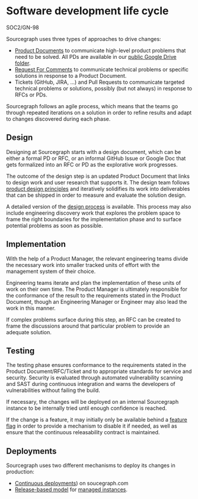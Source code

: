 # Software development life cycle

<span class="badge badge-note">SOC2/GN-98</span>

Sourcegraph uses three types of approaches to drive changes:

- [Product Documents](../product/process/product_documents.md) to communicate high-level product problems that need to be solved. All PDs are available in our [public Google Drive folder](https://drive.google.com/drive/folders/1UbuN9izpTj7ppJiduKI5tid8GEFuAiEx).
- [Request For Comments](../../../company-info-and-process/communication/rfcs/index.md) to communicate technical problems or specific solutions in response to a Product Document.
- Tickets (GitHub, JIRA, ...) and Pull Requests to communicate targeted technical problems or solutions, possibly (but not always) in response to RFCs or PDs. 

Sourcegraph follows an agile process, which means that the teams go through repeated iterations on a solution in order to refine results and adapt to changes discovered during each phase.

## Design

Designing at Sourcegraph starts with a design document, which can be either a formal PD or RFC, or an informal GitHub Issue or Google Doc that gets formalized into an RFC or PD as the explorative work progresses.

The outcome of the design step is an updated Product Document that links to design work and user research that supports it. The design team follows [product design principles](../product/design/index.md) and iteratively solidifies its work into deliverables that can be shipped in order to measure and evaluate the solution design.

A detailed version of the [design process](../product/design/design_process.md) is available. This process may also include engineering discovery work that explores the problem space to frame the right boundaries for the implementation phase and to surface potential problems as soon as possible.

## Implementation

With the help of a Product Manager, the relevant engineering teams divide the necessary work into smaller tracked units of effort with the management system of their choice.

Engineering teams iterate and plan the implementation of these units of work on their own time. The Product Manager is ultimately responsible for the conformance of the result to the requirements stated in the Product Document, though an Engineering Manager or Engineer may also lead the work in this manner.

If complex problems surface during this step, an RFC can be created to frame the discussions around that particular problem to provide an adequate solution.

## Testing

The testing phase ensures conformance to the requirements stated in the Product Document/RFC/Ticket and to appropriate standards for service and security. Security is evaluated through automated vulnerability scanning and SAST during continuous integration and warns the developers of vulnerabilities without failing the build.

If necessary, the changes will be deployed on an internal Sourcegraph instance to be internally tried until enough confidence is reached.

If the change is a feature, it may initially only be available behind a [feature flag](../engineering/tools/continuous_releasability.md#a-feature-flag-is-required-for-every-new-feature) in order to provide a mechanism to disable it if needed, as well as ensure that the continuous releasability contract is maintained.

## Deployments

Sourcegraph uses two different mechanisms to deploy its changes in production:

- [Continuous deployments](../engineering/index.md#sourcegraph-deployments-and-other-developer-test-instances)) on soucegraph.com
- [Release-based model](../engineering/process/releases/index.md) for [managed instances](../engineering/cloud/delivery/managed/index.md).
